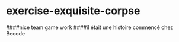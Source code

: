 # exercise-exquisite-corpse
####nice team game work
####il était une histoire commencé chez Becode 
